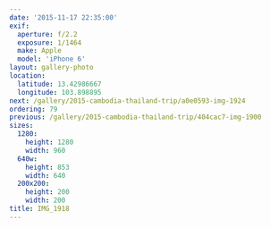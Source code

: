```yaml
---
date: '2015-11-17 22:35:00'
exif:
  aperture: f/2.2
  exposure: 1/1464
  make: Apple
  model: 'iPhone 6'
layout: gallery-photo
location:
  latitude: 13.42986667
  longitude: 103.898895
next: /gallery/2015-cambodia-thailand-trip/a0e0593-img-1924
ordering: 79
previous: /gallery/2015-cambodia-thailand-trip/404cac7-img-1900
sizes:
  1280:
    height: 1280
    width: 960
  640w:
    height: 853
    width: 640
  200x200:
    height: 200
    width: 200
title: IMG_1918
---
```

